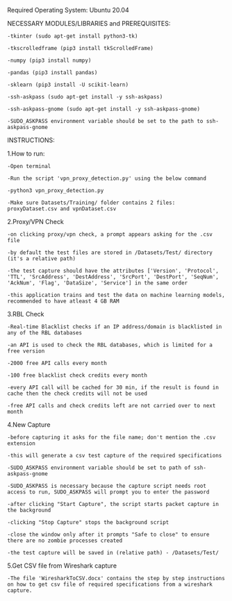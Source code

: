 
Required Operating System: Ubuntu 20.04


NECESSARY MODULES/LIBRARIES and PREREQUISITES:

	-tkinter (sudo apt-get install python3-tk)
	
	-tkscrolledframe (pip3 install tkScrolledFrame)
	
	-numpy (pip3 install numpy)
	
	-pandas (pip3 install pandas)
	
	-sklearn (pip3 install -U scikit-learn)
	
	-ssh-askpass (sudo apt-get install -y ssh-askpass)
	
	-ssh-askpass-gnome (sudo apt-get install -y ssh-askpass-gnome)
	
	-SUDO_ASKPASS environment variable should be set to the path to ssh-askpass-gnome



INSTRUCTIONS:

1.How to run:

	-Open terminal
	
	-Run the script 'vpn_proxy_detection.py' using the below command
	
	-python3 vpn_proxy_detection.py
	
	-Make sure Datasets/Training/ folder contains 2 files: proxyDataset.csv and vpnDataset.csv

2.Proxy/VPN Check

	-on clicking proxy/vpn check, a prompt appears asking for the .csv file
	
	-by default the test files are stored in /Datasets/Test/ directory (it's a relative path)
	
	-the test capture should have the attributes ['Version', 'Protocol', 'TTL', 'SrcAddress', 'DestAddress', 'SrcPort', 'DestPort', 'SeqNum', 'AckNum', 'Flag', 'DataSize', 'Service'] in the same order
	
	-this application trains and test the data on machine learning models, recommended to have atleast 4 GB RAM

3.RBL Check

	-Real-time Blacklist checks if an IP address/domain is blacklisted in any of the RBL databases
	
	-an API is used to check the RBL databases, which is limited for a free version
	
	-2000 free API calls every month
	
	-100 free blacklist check credits every month
	
	-every API call will be cached for 30 min, if the result is found in cache then the check credits will not be used
	
	-free API calls and check credits left are not carried over to next month

4.New Capture

	-before capturing it asks for the file name; don't mention the .csv extension
	
	-this will generate a csv test capture of the required specifications
	
	-SUDO_ASKPASS environment variable should be set to path of ssh-askpass-gnome
	
	-SUDO_ASKPASS is necessary because the capture script needs root access to run, SUDO_ASKPASS will prompt you to enter the password
	
	-after clicking "Start Capture", the script starts packet capture in the background
	
	-clicking "Stop Capture" stops the background script
	
	-close the window only after it prompts "Safe to close" to ensure there are no zombie processes created
	
	-the test capture will be saved in (relative path) - /Datasets/Test/

5.Get CSV file from Wireshark capture

	-The file 'WiresharkToCSV.docx' contains the step by step instructions on how to get csv file of required specifications from a wireshark capture.
